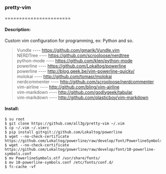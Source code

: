 ### pretty-vim
=======================

####  Description:

Custom vim configuration for programming, ex: Python  and so.  

>    Vundle          ---- https://github.com/gmarik/Vundle.vim  
>    NERDTree        ---- https://github.com/scrooloose/nerdtree  
>    python-mode     ---- https://github.com/klen/python-mode  
>    powerline       ---- https://github.com/Lokaltog/powerline  
>    powerline       ---- http://blog.geek.be/vim-powerline-quicky/  
>    molokai         ---- http://github.com/tomasr/molokai  
>    nerdcommenter   ---- http://github.com/scrooloose/nerdcommenter  
>    vim-airline     ---- http://github.com/bling/vim-airline  
>    vim-markdown    ---- http://github.com/godlygeek/tabular  
>    vim-markdown    ---- http://github.com/plasticboy/vim-markdown  


#### Install:
  
```
$ su root  
$ git clone https://github.com/all3g/pretty-vim ~/.vim  
$ cp ~/.vim ~/.vimrc  
$ pip install git+git://github.com/Lokaltog/powerline  
$ wget --no-check-certificate https://github.com/Lokaltog/powerline/raw/develop/font/PowerlineSymbols.otf  
$ wget --no-check-certificate https://github.com/Lokaltog/powerline/raw/develop/font/10-powerline-symbols.conf  
$ mv PowerlineSymbols.otf /usr/share/fonts/  
$ mv 10-powerline-symbols.conf /etc/fonts/conf.d/  
$ fc-cache -vf  
```


